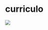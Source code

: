 # curriculo

![](https://www.canva.com/design/DAGBjsxrz9Q/OPRzz56ZIKApVQ0220GNyQ/edit?utm_content=DAGBjsxrz9Q&utm_campaign=designshare&utm_medium=link2&utm_source=sharebutton)

